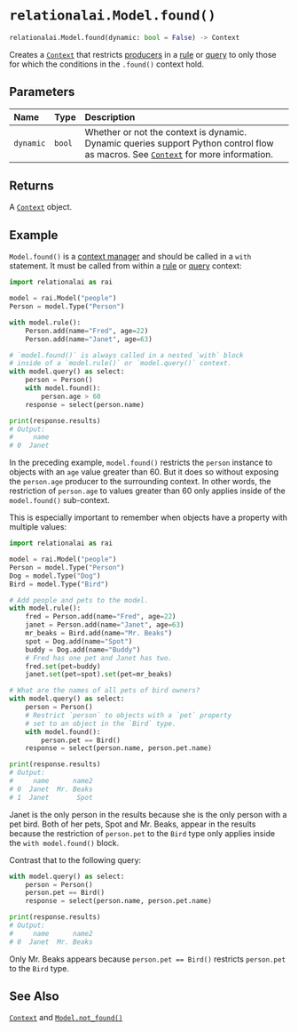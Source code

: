 # `relationalai.Model.found()`

```python
relationalai.Model.found(dynamic: bool = False) -> Context
```

Creates a [`Context`](./Context/README.md) that restricts [producers](../Producer/README.md) in a [rule](./rule.md)
or [query](./query.md) to only those for which the conditions in the `.found()` context hold.

## Parameters

| Name | Type | Description |
| :--- | :--- | :------ |
| `dynamic` | `bool` | Whether or not the context is dynamic. Dynamic queries support Python control flow as macros. See [`Context`](./Context/README.md) for more information. |

## Returns

A [`Context`](../Context/README.md) object.

## Example

`Model.found()` is a [context manager](https://docs.python.org/3/glossary.html#term-context-manager)
and should be called in a `with` statement.
It must be called from within a [rule](./rule.md) or [query](./query.md) context:

```python
import relationalai as rai

model = rai.Model("people")
Person = model.Type("Person")

with model.rule():
    Person.add(name="Fred", age=22)
    Person.add(name="Janet", age=63)

# `model.found()` is always called in a nested `with` block
# inside of a `model.rule()` or `model.query()` context.
with model.query() as select:
    person = Person()
    with model.found():
        person.age > 60
    response = select(person.name)

print(response.results)
# Output:
#     name
# 0  Janet
```

In the preceding example, `model.found()` restricts the `person` instance to objects with an `age` value greater than 60.
But it does so without exposing the `person.age` producer to the surrounding context.
In other words, the restriction of `person.age` to values greater than 60 only applies inside of the `model.found()` sub-context.

This is especially important to remember when objects have a property with multiple values:

```python
import relationalai as rai

model = rai.Model("people")
Person = model.Type("Person")
Dog = model.Type("Dog")
Bird = model.Type("Bird")

# Add people and pets to the model.
with model.rule():
    fred = Person.add(name="Fred", age=22)
    janet = Person.add(name="Janet", age=63)
    mr_beaks = Bird.add(name="Mr. Beaks")
    spot = Dog.add(name="Spot")
    buddy = Dog.add(name="Buddy")
    # Fred has one pet and Janet has two.
    fred.set(pet=buddy)
    janet.set(pet=spot).set(pet=mr_beaks)

# What are the names of all pets of bird owners?
with model.query() as select:
    person = Person()
    # Restrict `person` to objects with a `pet` property
    # set to an object in the `Bird` type.
    with model.found():
        person.pet == Bird()
    response = select(person.name, person.pet.name)

print(response.results)
# Output:
#     name      name2
# 0  Janet  Mr. Beaks
# 1  Janet       Spot
```

Janet is the only person in the results because she is the only person with a pet bird.
Both of her pets, Spot and Mr. Beaks, appear in the results because the restriction
of `person.pet` to the `Bird` type only applies inside the `with model.found()` block.

Contrast that to the following query:

```python
with model.query() as select:
    person = Person()
    person.pet == Bird()
    response = select(person.name, person.pet.name)

print(response.results)
# Output:
#     name      name2
# 0  Janet  Mr. Beaks
```

Only Mr. Beaks appears because `person.pet == Bird()` restricts `person.pet` to the `Bird` type.

## See Also

[`Context`](./Context/README.md) and [`Model.not_found()`](./not_found.md)
